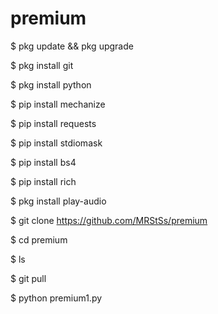 # premium

$ pkg update && pkg upgrade

$ pkg install git

$ pkg install python

$ pip install mechanize

$ pip install requests

$ pip install stdiomask

$ pip install bs4

$ pip install rich

$ pkg install play-audio

$ git clone https://github.com/MRStSs/premium

$ cd premium

$ ls

$ git pull

$ python premium1.py 


